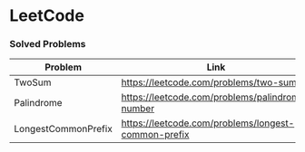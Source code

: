 # LeetCode

### Solved Problems

| Problem             | Link                                                | Solved |
|---------------------|-----------------------------------------------------|:------:|
| TwoSum              | https://leetcode.com/problems/two-sum               |   ✅    |
| Palindrome          | https://leetcode.com/problems/palindrome-number     |   ✅    |
| LongestCommonPrefix | https://leetcode.com/problems/longest-common-prefix |   ✅    |
